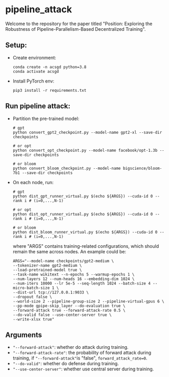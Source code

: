 # pipeline_attack

Welcome to the repository for the paper titled "Position: Exploring the Robustness of Pipeline-Parallelism-Based
Decentralized Training".

## Setup:

* Create environment:
  ``````shell
  conda create -n acsgd python=3.8
  conda activate acsgd
  ``````
* Install PyTorch env:
  ``````shell
  pip3 install -r requirements.txt
  ``````
## Run pipeline attack:

* Partition the pre-trained model:

  ``````shell
  # gpt
  python convert_gpt2_checkpoint.py --model-name gpt2-xl --save-dir checkpoints
  
  # or opt
  python convert_opt_checkpoint.py --model-name facebook/opt-1.3b --save-dir checkpoints
  
  # or bloom
  python convert_bloom_checkpoint.py --model-name bigscience/bloom-7b1 --save-dir checkpoints
  ``````

* On each node, run:

  ```
  # gpt
  python dist_gpt_runner_virtual.py $(echo ${ARGS}) --cuda-id 0 --rank i # (i=0,...,N-1)
  
  # or opt
  python dist_opt_runner_virtual.py $(echo ${ARGS}) --cuda-id 0 --rank i # (i=0,...,N-1)
  
  # or bloom
  python dist_bloom_runner_virtual.py $(echo ${ARGS}) --cuda-id 0 --rank i # (i=0,...,N-1)
  ```

  where "ARGS" contains training-related configurations, which should remain the same across nodes. An example could be:

  ```shell
  ARGS="--model-name checkpoints/gpt2-medium \
  --tokenizer-name gpt2-medium \
  --load-pretrained-model true \
  --task-name wikitext --n-epochs 5 --warmup-epochs 1 \
  --num-layers 12 --num-heads 16 --embedding-dim 1024 \
  --num-iters 10000 --lr 5e-5 --seq-length 1024 --batch-size 4 --micro-batch-size 1 \
  --dist-url tcp://127.0.0.1:9033 \
  --dropout false \
  --world-size 2 --pipeline-group-size 2 --pipeline-virtual-gpus 6 \
  --pp-mode gpipe-skip_layer --do-evaluation true \
  --forward-attack true --forward-attack-rate 0.5 \
  --do-valid false --use-center-server true \
  --write-xlsx true"
  ```

## Arguments

* `"--forward-attack"`: whether do attack during training.
* `"--forward-attack-rate"`: the probability of forward attack during training, if `"--forward-attack"`is "false", `forward_attack_rate=0`.
* `"--do-valid"`: whether do defense during training.
* `"--use-center-server"`: whether use central server during training.